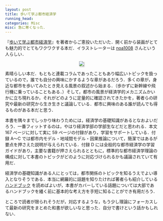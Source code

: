 ```yaml
---
layout: post
title: 歩いて学ぶ都市経済学
running_head: 
categories: Misc
misc: 急に寒くなった．
---
```


『[歩いて学ぶ都市経済学](https://www.nippyo.co.jp/shop/book/9601.html)』を著者からご恵投いただいた．開く前から装画がとても魅力的でとてもワクワクする本だ．イラストレーターは <a href="https://twitter.com/noa1008xx/status/1974021356233654272">noa1008</a> さんという人らしい．

<center>
<img src="https://www.nippyo.co.jp/shop/img/books/temp/09601.jpg" style="max-width: 250px; box-shadow: 2px 3px 3px #ccc;">
</center>

素晴らしい本だ．もともと連載コラムであったこともあり幅広いトピックを扱っているので，誰でも自分の興味にかするような章があるだろう．多くの章が，身近な都市を歩いてみたとき見える風景の叙述から始まる．（歩かずに新幹線や飛行機に乗っていることもある．）そして，都市の風景が経済学的メカニズムかいかに立ち現れるか，それがどのように定量的に確認されてきたかを，著者らの研究や最新の研究から生き生きと議論している．都市に興味のある誰が読んでも得るものがある本だと思う．

本書を隅々までしっかり味わうためには，経済学の基礎知識があるとなおよいだろう．一番フィットするのは，やはり経済学部の学部生などだと思われる．本文 167 ページに対して実に 59 ページの付録があり，学習をサポートしている．付録 A〜C では都市内モデル・地域間モデル・因果推論について，簡潔ではあるが要点を押さえた説明が与えられている．付録 D には全般的な都市経済学の学習ガイドがあり，主要な書籍が押さえられるとともに，標準的な都市経済学理論の構成に対して本書のトピックがどのように対応づけられるかも議論されていて有用だ．

経済学の基礎知識がある人にとっては，都市関係のトピックを知るうえでよい導入となりそうである．本当に網羅的に話題を知りたければ著者らも紹介している <a href="https://www.sciencedirect.com/handbook/handbook-of-regional-and-urban-economics">ハンドブック</a> を読めばよいが，本書がカバーしている話題については大部であるハンドブックを繙く前に基本的な考え方を手短に知ることができ有用だろう．

ところで読者が限られそうだが，対応するような，もう少し理論にフォーカスして最新の研究をまとめた和書が欲しいなと思った．自分で書けという話かもしれない．

